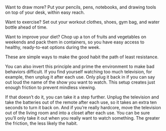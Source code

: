 Want to draw more? Put your pencils, pens, notebooks, and
drawing tools on top of your desk, within easy reach.

Want to exercise? Set out your workout clothes, shoes, gym bag,
and water bottle ahead of time.

Want to improve your diet? Chop up a ton of fruits and vegetables
on weekends and pack them in containers, so you have easy
access to healthy, ready-to-eat options during the week.

These are simple ways to make the good habit the path of least
resistance.

You can also invert this principle and prime the environment to
make bad behaviors difficult. If you find yourself watching too much
television, for example, then unplug it after each use. Only plug it back
in if you can say out loud the name of the show you want to watch.
This setup creates just enough friction to prevent mindless viewing.

If that doesn’t do it, you can take it a step further. Unplug the
television and take the batteries out of the remote after each use, so it
takes an extra ten seconds to turn it back on. And if you’re really hardcore,
move the television out of the living room and into a closet after
each use. You can be sure you’ll only take it out when you really want
to watch something. The greater the friction, the less likely the habit.